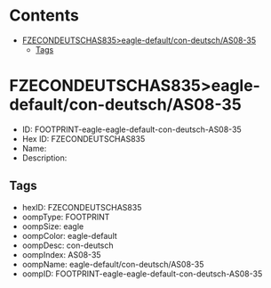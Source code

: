 



Contents
========

* [FZECONDEUTSCHAS835>eagle-default/con-deutsch/AS08-35](#fzecondeutschas835eagle-defaultcon-deutschas08-35)
	* [Tags](#tags)

# FZECONDEUTSCHAS835>eagle-default/con-deutsch/AS08-35

- ID: FOOTPRINT-eagle-eagle-default-con-deutsch-AS08-35
- Hex ID: FZECONDEUTSCHAS835
- Name: 
- Description: 

## Tags

- hexID: FZECONDEUTSCHAS835
- oompType: FOOTPRINT
- oompSize: eagle
- oompColor: eagle-default
- oompDesc: con-deutsch
- oompIndex: AS08-35
- oompName: eagle-default/con-deutsch/AS08-35
- oompID: FOOTPRINT-eagle-eagle-default-con-deutsch-AS08-35
